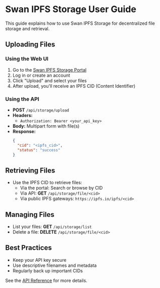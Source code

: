 # Swan IPFS Storage User Guide

This guide explains how to use Swan IPFS Storage for decentralized file storage and retrieval.

## Uploading Files

### Using the Web UI
1. Go to the [Swan IPFS Storage Portal](https://storage.swancloud.ai/)
2. Log in or create an account
3. Click "Upload" and select your files
4. After upload, you'll receive an IPFS CID (Content Identifier)

### Using the API
- **POST** `/api/storage/upload`
- **Headers:**
  - `Authorization: Bearer <your_api_key>`
- **Body:** Multipart form with file(s)
- **Response:**
  ```json
  {
    "cid": "<ipfs_cid>",
    "status": "success"
  }
  ```

## Retrieving Files

- Use the IPFS CID to retrieve files:
  - Via the portal: Search or browse by CID
  - Via API: **GET** `/api/storage/file/<cid>`
  - Via public IPFS gateways: `https://ipfs.io/ipfs/<cid>`

## Managing Files

- List your files: **GET** `/api/storage/list`
- Delete a file: **DELETE** `/api/storage/file/<cid>`

## Best Practices

- Keep your API key secure
- Use descriptive filenames and metadata
- Regularly back up important CIDs

See the [API Reference](api.md) for more details. 
